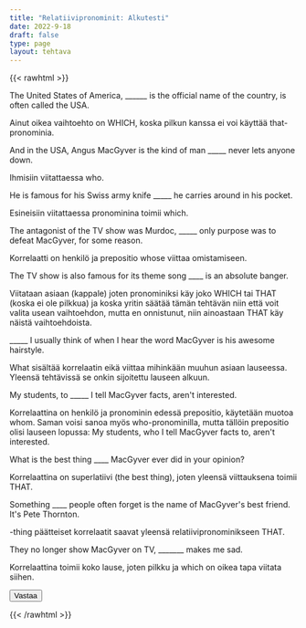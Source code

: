 ```yaml
---
title: "Relatiivipronominit: Alkutesti"
date: 2022-9-18
draft: false
type: page
layout: tehtava
---
```


{{< rawhtml >}}
<link rel="stylesheet" type="text/css" href="/css/monivalinta2.css"/>
<body class="dark:bg-warmgray-900">
<div class="wrap">
  <div class="row">
  <section data-quiz-item>
    <div class="question">The United States of America, ______ is the official name of the country, is often called the USA.</div>
    <div class="choices" data-choices='["that","which", "what", "who"]'></div>
    <p class="info">Ainut oikea vaihtoehto on WHICH, koska pilkun kanssa ei voi käyttää that-pronominia.</p>
  </section>
  <section data-quiz-item>
    <div class="question">And in the USA, Angus MacGyver is the kind of man _____ never lets anyone down.</div>
    <div class="choices" data-choices='["whose","which", "what", "who"]'></div>
    <p class="info">Ihmisiin viitattaessa who.</p>
   </section>
  </div>
  <div class="row">
  <section data-quiz-item>
    <div class="question">He is famous for his Swiss army knife _____ he carries around in his pocket.</div>
    <div class="choices" data-choices='["which", "whom", "what", "who"]'></div>
    <p class="info">Esineisiin viitattaessa pronominina toimii which.</p>
  </section>
   <section data-quiz-item>
    <div class="question">The antagonist of the TV show was Murdoc, _____ only purpose was to defeat MacGyver, for some reason.</div> 
    <div class="choices" data-choices='["who", "whom", "whose", "which"]'></div>
    <p class="info">Korrelaatti on henkilö ja prepositio whose viittaa omistamiseen.</p>
  </section>
  </div>
   <div class="row">
  <section data-quiz-item>
    <div class="question">The TV show is also famous for its theme song ____ is an absolute banger.</div>
    <div class="choices" data-choices='["that", "what", "who", "whose"]'></div>
    <p class="info">Viitataan asiaan (kappale) joten pronominiksi käy joko WHICH tai THAT (koska ei ole pilkkua) ja koska yritin säätää tämän tehtävän niin että voit valita usean vaihtoehdon, mutta en onnistunut, niin ainoastaan THAT käy näistä vaihtoehdoista.</p>
  </section>
   <section data-quiz-item>
    <div class="question">_____ I usually think of when I hear the word MacGyver is his awesome hairstyle.</div>
    <div class="choices" data-choices='["that", "what", "which", "who"]'></div>
    <p class="info">What sisältää korrelaatin eikä viittaa mihinkään muuhun asiaan lauseessa. Yleensä tehtävissä se onkin sijoitettu lauseen alkuun.</p>
  </section>
  </div>
    <div class="row">
  <section data-quiz-item>
    <div class="question">My students, to _____ I tell MacGyver facts, aren't interested.</div>
    <div class="choices" data-choices='["who", "what", "whom", "whose"]'></div>
    <p class="info">Korrelaattina on henkilö ja pronominin edessä prepositio, käytetään muotoa whom. Saman voisi sanoa myös who-pronominilla, mutta tällöin prepositio olisi lauseen lopussa: My students, who I tell MacGyver facts to, aren't interested.</p>
  </section>
   <section data-quiz-item>
    <div class="question">What is the best thing ____ MacGyver ever did in your opinion?</div>
    <div class="choices" data-choices='["that", "what", "which", "who"]'></div>
    <p class="info">Korrelaattina on superlatiivi (the best thing), joten yleensä viittauksena toimii THAT.</p>
  </section>
  </div>
   <div class="row last">
   <section data-quiz-item>
    <div class="question">Something ____ people often forget is the name of MacGyver's best friend. It's Pete Thornton.</div>
    <div class="choices" data-choices='["that", "what", "which", "who"]'></div>
    <p class="info">-thing päätteiset korrelaatit saavat yleensä relatiivipronominikseen THAT.</p>
  </section>
  <section data-quiz-item>
    <div class="question">They no longer show MacGyver on TV, _______ makes me sad.</div>
    <div class="choices" data-choices='["that", "what", "which", "who"]'></div>
    <p class="info">Korrelaattina toimii koko lause, joten pilkku ja which on oikea tapa viitata siihen.</p>
  </section>
  </div>
</div>
  <div id="emc-score"></div>
  <div class="submit">
  <button id="emc-submit">Vastaa</button>
  </div>
 
 <script src='https://cdnjs.cloudflare.com/ajax/libs/jquery/2.1.3/jquery.min.js'></script>
 
</body>
</html>

<script>
  
    (function($) {
  $.fn.emc = function(options) {
    
    var defaults = {
      key: [],
      scoring: "normal",
      progress: true
    },
    settings = $.extend(defaults,options),
    $quizItems = $('[data-quiz-item]'),
    $choices = $('[data-choices]'),
    itemCount = $quizItems.length,
    chosen = [],
    $option = null,
    $label = null;
    
   emcInit();
    
   if (settings.progress) {
      var $bar = $('#emc-progress'),
          $inner = $('<div id="emc-progress_inner"></div>'),
          $perc = $('<span id="emc-progress_ind">0/'+itemCount+'</span>');
      $bar.append($inner).prepend($perc);
    }
    
    function emcInit() {
      $quizItems.each( function(index,value) {
      var $this = $(this),
          $choiceEl = $this.find('.choices'),
          choices = $choiceEl.data('choices');
        for (var i = 0; i < choices.length; i++) {
          $option = $('<input name="'+index+'" id="'+index+'_'+i+'" type="radio">');
          $label = $('<label for="'+index+'_'+i+'">'+choices[i]+'</label>');
          $choiceEl.append($option).append($label);
         
          $option.on( 'change', function() {
            return getChosen();
          }); 
        }
      });
    }
    
    function getChosen() {
      chosen = [];
      $choices.each( function() {
        var $inputs = $(this).find('input[type="radio"]');
        $inputs.each( function(index,value) {
          if($(this).is(':checked')) {
            chosen.push(index + 1);
          }
        });
      });
      getProgress();
    }
    
    function getProgress() {
      var prog = (chosen.length / itemCount) * 100 + "%",
          $submit = $('#emc-submit');
      if (settings.progress) {
        $perc.text(chosen.length+'/'+itemCount);  
        $inner.css({height: prog});
      }
      if (chosen.length === itemCount) {
        $submit.addClass('ready-show');
        $submit.click( function(){
          return scoreNormal();
        });
      }
    }
    
    function scoreNormal() {
      var wrong = [],
          score = null,
          $scoreEl = $('#emc-score');
      for (var i = 0; i < itemCount; i++) {
        if (chosen[i] != settings.key[i]) {
          wrong.push(i);
        }
      }
      $quizItems.each( function(index) {
        var $this = $(this);
        if ($.inArray(index, wrong) !== -1 ) {
         $this.removeClass('item-correct').addClass('item-incorrect');
        } else {
          $this.removeClass('item-incorrect').addClass('item-correct');
        }
      });
      
      score = ((itemCount - wrong.length) / itemCount).toFixed(2) * 100 + "%";
      $scoreEl.text("Vastauksista oikein "+score).addClass('new-score');
    }
 
  }
}(jQuery));
 
 
$(document).emc({
  key: ["2","4","1","3","1","2","3","1","1","3"]
});</script>
{{< /rawhtml >}}
